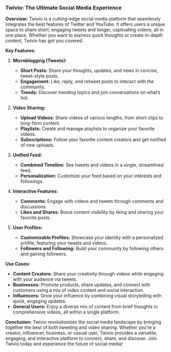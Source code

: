 ### Twivio: The Ultimate Social Media Experience

**Overview:**
Twivio is a cutting-edge social media platform that seamlessly integrates the best features of Twitter and YouTube. It offers users a unique space to share short, engaging tweets and longer, captivating videos, all in one place. Whether you want to express quick thoughts or create in-depth content, Twivio has got you covered.

**Key Features:**

1. **Microblogging (Tweets):**
   - **Short Posts:** Share your thoughts, updates, and news in concise, tweet-style posts.
   - **Engagement:** Like, reply, and retweet posts to interact with the community.
   - **Trends:** Discover trending topics and join conversations on what’s hot.

2. **Video Sharing:**
   - **Upload Videos:** Share videos of various lengths, from short clips to long-form content.
   - **Playlists:** Create and manage playlists to organize your favorite videos.
   - **Subscriptions:** Follow your favorite content creators and get notified of new uploads.

3. **Unified Feed:**
   - **Combined Timeline:** See tweets and videos in a single, streamlined feed.
   - **Personalization:** Customize your feed based on your interests and followings.

4. **Interactive Features:**
   - **Comments:** Engage with videos and tweets through comments and discussions.
   - **Likes and Shares:** Boost content visibility by liking and sharing your favorite posts.

5. **User Profiles:**
   - **Customizable Profiles:** Showcase your identity with a personalized profile, featuring your tweets and videos.
   - **Followers and Following:** Build your community by following others and gaining followers.

**Use Cases:**

- **Content Creators:** Share your creativity through videos while engaging with your audience via tweets.
- **Businesses:** Promote products, share updates, and connect with customers using a mix of video content and social interaction.
- **Influencers:** Grow your influence by combining visual storytelling with quick, engaging updates.
- **General Users:** Enjoy a diverse mix of content from brief thoughts to comprehensive videos, all within a single platform.

**Conclusion:**
Twivio revolutionizes the social media landscape by bringing together the best of both tweeting and video sharing. Whether you’re a creator, influencer, business, or casual user, Twivio provides a versatile, engaging, and interactive platform to connect, share, and discover. Join Twivio today and experience the future of social media!

